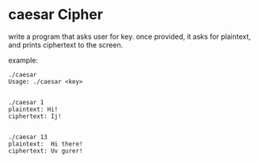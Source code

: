 # caesar Cipher
write a program that asks user for key. once provided, it asks for plaintext, and prints ciphertext to the screen. 

example: 
```
./caesar
Usage: ./caesar <key>


./caesar 1
plaintext: Hi!
ciphertext: Ij!


./caesar 13
plaintext:  Hi there!          
ciphertext: Uv gurer!

```